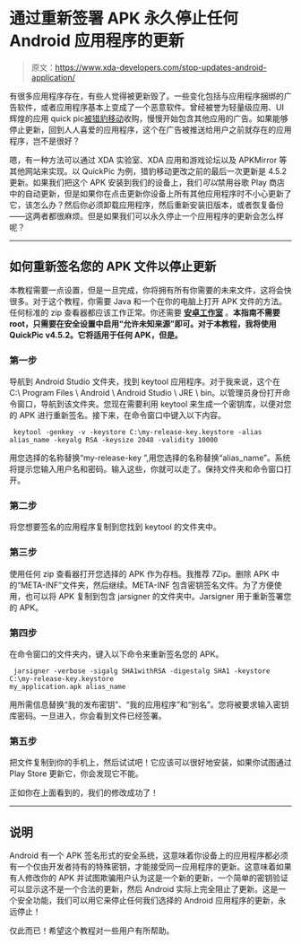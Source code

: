 # 通过重新签署 APK 永久停止任何 Android 应用程序的更新

> 原文：<https://www.xda-developers.com/stop-updates-android-application/>

有很多应用程序存在，有些人觉得被更新毁了。一些变化包括与应用程序捆绑的广告软件，或者应用程序基本上变成了一个恶意软件。曾经被誉为轻量级应用、UI 辉煌的应用 quick pic[被猎豹移动](https://www.xda-developers.com/xda-external-link/quickpic-now-owned-by-maker-of-clean-master/)收购，慢慢开始包含其他应用的广告。如果能够停止更新，回到人人喜爱的应用程序，这个在广告被推送给用户之前就存在的应用程序，岂不是很好？

嗯，有一种方法可以通过 XDA 实验室、XDA 应用和游戏论坛以及 APKMirror 等其他网站来实现。以 QuickPic 为例，猎豹移动更改之前的最后一次更新是 4.5.2 更新。如果我们把这个 APK 安装到我们的设备上，我们*可以*禁用谷歌 Play 商店中的自动更新，但是如果你在点击更新你设备上所有其他应用程序时不小心更新了它，该怎么办？然后你必须卸载应用程序，然后重新安装旧版本，或者恢复备份——这两者都很麻烦。但是如果我们可以永久停止一个应用程序的更新会怎么样呢？

* * *

## 如何重新签名您的 APK 文件以停止更新

本教程需要一点设置，但是一旦完成，你将拥有所有你需要的未来文件，这将会快很多。对于这个教程，你需要 Java 和一个在你的电脑上打开 APK 文件的方法。任何标准的 zip 查看器都应该工作正常。你还需要 [**安卓工作室**](https://developer.android.com/studio/index.html) 。**本指南不需要 root，只需要在安全设置中启用“允许未知来源”即可。对于本教程，我将使用 QuickPic v4.5.2。它将适用于任何 APK，但是。**

### 第一步

导航到 Android Studio 文件夹，找到 keytool 应用程序。对于我来说，这个在 C:\ Program Files \ Android \ Android Studio \ JRE \ bin。以管理员身份打开命令窗口，导航到该文件夹。您现在需要利用 keytool 来生成一个密钥库，以便对您的 APK 进行重新签名。接下来，在命令窗口中键入以下内容。

```
 keytool -genkey -v -keystore C:\my-release-key.keystore -alias alias_name -keyalg RSA -keysize 2048 -validity 10000 
```

用您选择的名称替换“my-release-key ”,用您选择的名称替换“alias_name”。系统将提示您输入用户名和密码。输入这些，你就可以走了。保持文件夹和命令窗口打开。

### 第二步

将您想要签名的应用程序复制到您找到 keytool 的文件夹中。

### 第三步

使用任何 zip 查看器打开您选择的 APK 作为存档。我推荐 7Zip。删除 APK 中的“META-INF”文件夹，然后继续。META-INF 包含密钥签名文件。为了方便使用，也可以将 APK 复制到包含 jarsigner 的文件夹中。Jarsigner 用于重新签署您的 APK。

### 第四步

在命令窗口的文件夹内，键入以下命令来重新签名您的 APK。

```
 jarsigner -verbose -sigalg SHA1withRSA -digestalg SHA1 -keystore C:\my-release-key.keystore
my_application.apk alias_name 
```

用所需信息替换“我的发布密钥”、“我的应用程序”和“别名”。您将被要求输入密钥库密码。一旦进入，你会看到文件已经签署。

### 第五步

把文件复制到你的手机上，然后试试吧！它应该可以很好地安装，如果你试图通过 Play Store 更新它，你会发现它不能。

正如你在上面看到的，我们的修改成功了！

* * *

## 说明

Android 有一个 APK 签名形式的安全系统，这意味着你设备上的应用程序都必须有一个仅由开发者持有的特殊密钥，才能接受同一应用程序的更新。这意味着如果有人修改你的 APK 并试图欺骗用户认为这是一个新的更新，一个简单的密钥验证可以显示这不是一个合法的更新，然后 Android 实际上完全阻止了更新。这是一个安全功能，我们可以用它来停止任何我们选择的 Android 应用程序的更新，永远停止！

仅此而已！希望这个教程对一些用户有所帮助。